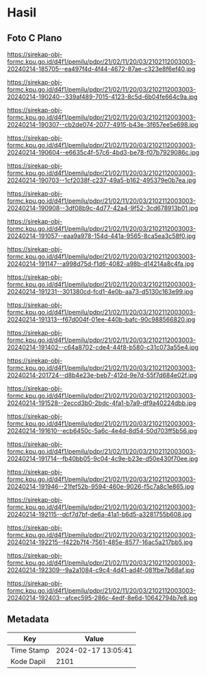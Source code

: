 # Hasil

## Foto C Plano

https://sirekap-obj-formc.kpu.go.id/d4f1/pemilu/pdpr/21/02/11/20/03/2102112003003-20240214-185705--ea497f4d-4f44-4672-87ae-c323e8f6ef40.jpg

https://sirekap-obj-formc.kpu.go.id/d4f1/pemilu/pdpr/21/02/11/20/03/2102112003003-20240214-190240--339af489-7015-4123-8c5d-6b04fe664c9a.jpg

https://sirekap-obj-formc.kpu.go.id/d4f1/pemilu/pdpr/21/02/11/20/03/2102112003003-20240214-190307--cb2de074-2077-4915-b43e-3f657ee5e698.jpg

https://sirekap-obj-formc.kpu.go.id/d4f1/pemilu/pdpr/21/02/11/20/03/2102112003003-20240214-190604--e6635c4f-57c6-4bd3-be78-f07b7929086c.jpg

https://sirekap-obj-formc.kpu.go.id/d4f1/pemilu/pdpr/21/02/11/20/03/2102112003003-20240214-190703--1cf2038f-c237-49a5-b162-495379e0b7ea.jpg

https://sirekap-obj-formc.kpu.go.id/d4f1/pemilu/pdpr/21/02/11/20/03/2102112003003-20240214-190908--3df08b9c-4d77-42a4-9f52-3cd678913b01.jpg

https://sirekap-obj-formc.kpu.go.id/d4f1/pemilu/pdpr/21/02/11/20/03/2102112003003-20240214-191057--eaa9a978-154d-441a-9565-8ca5ea3c58f0.jpg

https://sirekap-obj-formc.kpu.go.id/d4f1/pemilu/pdpr/21/02/11/20/03/2102112003003-20240214-191147--a998d75d-f1d6-4082-a98b-d14214a8c4fa.jpg

https://sirekap-obj-formc.kpu.go.id/d4f1/pemilu/pdpr/21/02/11/20/03/2102112003003-20240214-191231--301380cd-fcd1-4e0b-aa73-d5130c163e99.jpg

https://sirekap-obj-formc.kpu.go.id/d4f1/pemilu/pdpr/21/02/11/20/03/2102112003003-20240214-191313--f67d004f-01ee-440b-bafc-90c988566820.jpg

https://sirekap-obj-formc.kpu.go.id/d4f1/pemilu/pdpr/21/02/11/20/03/2102112003003-20240214-191402--c64a8702-cde4-44f8-b580-c31c073a55e4.jpg

https://sirekap-obj-formc.kpu.go.id/d4f1/pemilu/pdpr/21/02/11/20/03/2102112003003-20240214-201724--d8b4e23e-beb7-412d-9e7d-55f7d684e02f.jpg

https://sirekap-obj-formc.kpu.go.id/d4f1/pemilu/pdpr/21/02/11/20/03/2102112003003-20240214-191528--2eccd3b0-2bdc-4fa1-b7a9-df9a40224dbb.jpg

https://sirekap-obj-formc.kpu.go.id/d4f1/pemilu/pdpr/21/02/11/20/03/2102112003003-20240214-191610--ecb6450c-5a6c-4e4d-8d54-50d703ff5b56.jpg

https://sirekap-obj-formc.kpu.go.id/d4f1/pemilu/pdpr/21/02/11/20/03/2102112003003-20240214-191714--fb40bb05-9c04-4c9e-b23e-d50e430f70ee.jpg

https://sirekap-obj-formc.kpu.go.id/d4f1/pemilu/pdpr/21/02/11/20/03/2102112003003-20240214-191946--21fef52b-9594-460e-9026-f5c7a8c1e865.jpg

https://sirekap-obj-formc.kpu.go.id/d4f1/pemilu/pdpr/21/02/11/20/03/2102112003003-20240214-192115--dcf7d7bf-de6a-41a1-b6d5-a3281755b608.jpg

https://sirekap-obj-formc.kpu.go.id/d4f1/pemilu/pdpr/21/02/11/20/03/2102112003003-20240214-192215--f422b7f4-7561-485e-8577-16ac5a217bb5.jpg

https://sirekap-obj-formc.kpu.go.id/d4f1/pemilu/pdpr/21/02/11/20/03/2102112003003-20240214-192309--9a2a1084-c9c4-4d41-ad4f-081fbe7b68af.jpg

https://sirekap-obj-formc.kpu.go.id/d4f1/pemilu/pdpr/21/02/11/20/03/2102112003003-20240214-192403--afcec595-286c-4edf-8e6d-10642794b7e8.jpg


## Metadata

| Key        | Value               |
| ---------- | ------------------- |
| Time Stamp | 2024-02-17 13:05:41 |
| Kode Dapil | 2101                |




